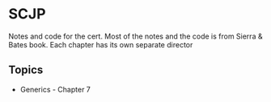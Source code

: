 SCJP
====
Notes and code for the cert. Most of the notes and the code is from Sierra & Bates book. Each chapter has its own separate director

Topics
------

* Generics - Chapter 7
